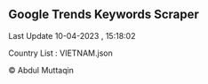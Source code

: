 

## Google Trends Keywords Scraper 
 
Last Update 10-04-2023 , 15:18:02

Country List :
VIETNAM.json



© Abdul Muttaqin 
